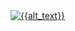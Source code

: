<a href="{{target}}" target="_blank">
    <img alt="{{alt_text}}" src="https://img.shields.io/badge/{{label}}-{{message}}-{{color}}?logo={{logo}}&labelColor={{label_color}}&logoColor={{logo_color}}&style={{style}}&logoWidth={{logo_width}}">
</a>